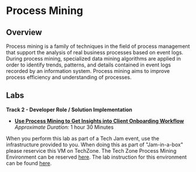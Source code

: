 # Process Mining
## Overview
Process mining is a family of techniques in the field of process management that support the analysis of real business processes based on event logs.  During process mining, specialized data mining algorithms are applied in order to identify trends, patterns, and details contained in event logs recorded by an information system. Process mining aims to improve process efficiency and understanding of processes.

## Labs

**Track 2 - Developer Role / Solution Implementation**

- **[Use Process Mining to Get Insights into Client Onboarding Workflow](Lab%20Guide%20-%20Use%20Process%20Mining%20to%20Get%20Insights%20into%20Client%20Onboarding%20Workflow.pdf)**    *Approximate Duration:* 1 hour 30 Minutes

When you perform this lab as part of a Tech Jam event, use the infrastructure provided to you.
When doing this as part of "Jam-in-a-box" please reservice this VM on TechZone. The Tech Zone Process Mining Environment can be reserved [here](https://techzone.ibm.com/collection/process-mining-with-task-mining-demo-and-etl). The lab instruction for this environment can be found [here](https://ibm.box.com/s/ds4j1a6xbzy7fqytubq3t71apmktvd27).
